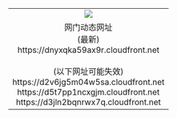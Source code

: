 ﻿<table>
  <tr></tr>
  <tr><td colspan=2 align=center><img src="https://dnyxqka59ax9r.cloudfront.net/Up/oGate.jpg" /></td></tr>
  <tr><td colspan=2 align=center>网门动态网址<br/>(最新)
<br>https://dnyxqka59ax9r.cloudfront.net
<br/><br/>(以下网址可能失效)
<br>https://d2v6jg5m04w5sa.cloudfront.net
<br>https://d5t7pp1ncxgjm.cloudfront.net
<br>https://d3jln2bqnrwx7q.cloudfront.net
    </td>
  </tr>
</table>
